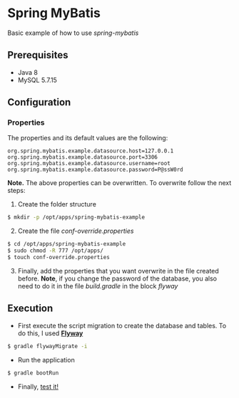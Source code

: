 # **Spring MyBatis**

Basic example of how to use *spring-mybatis*

## **Prerequisites**

* Java 8
* MySQL 5.7.15

## **Configuration**

### **Properties**

The properties and its default values are the following: 

```
org.spring.mybatis.example.datasource.host=127.0.0.1
org.spring.mybatis.example.datasource.port=3306
org.spring.mybatis.example.datasource.username=root
org.spring.mybatis.example.datasource.password=P@ssW0rd
```

**Note.** The above properties can be overwritten. To overwrite follow the next steps:

1. Create the folder structure 
```sh
$ mkdir -p /opt/apps/spring-mybatis-example
```

2. Create the file *conf-override.properties*
```sh
$ cd /opt/apps/spring-mybatis-example
$ sudo chmod -R 777 /opt/apps/
$ touch conf-override.properties
```

3. Finally, add the properties that you want overwrite in the file created before. **Note**, if you change the password of the database, you also need to do it in the file *build.gradle* in the block *flyway*

## **Execution**

* First execute the script migration to create the database and tables. To do this, I used **[Flyway](https://flywaydb.org/)** 
```sh
$ gradle flywayMigrate -i
```

* Run the application
```sh
$ gradle bootRun
```

* Finally, [test it!](http://127.0.0.1:8080)
